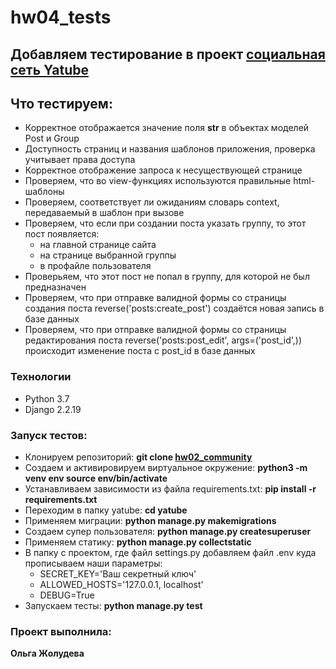 # hw04_tests

## Добавляем тестирование в проект [социальная сеть Yatube](https://github.com/Olga-Zholudeva/hw03_forms)

## Что тестируем:

- Корректное отображается значение поля __str__ в объектах моделей Post и Group
- Доступность страниц и названия шаблонов приложения, проверка учитывает права доступа
- Корректное отображение запроса к несуществующей странице
- Проверяем, что во view-функциях используются правильные html-шаблоны
- Проверяем, соответствует ли ожиданиям словарь context, передаваемый в шаблон при вызове
- Проверяем, что если при создании поста указать группу, то этот пост появляется:
  - на главной странице сайта
  - на странице выбранной группы
  - в профайле пользователя
- Проверьяем, что этот пост не попал в группу, для которой не был предназначен
- Проверяем, что при отправке валидной формы со страницы создания поста reverse('posts:create_post') создаётся новая запись в базе данных
- Проверяем, что при отправке валидной формы со страницы редактирования поста reverse('posts:post_edit', args=('post_id',)) происходит изменение поста с post_id в базе данных


### Технологии
- Python 3.7
- Django 2.2.19

### Запуск тестов:

- Клонируем репозиторий: **git clone [hw02_community](https://github.com/Olga-Zholudeva/hw02_community)**
- Cоздаем и активировируем виртуальное окружение: **python3 -m venv env source env/bin/activate**
- Устанавливаем зависимости из файла requirements.txt: **pip install -r requirements.txt**
- Переходим в папку yatube: **cd yatube**
- Применяем миграции: **python manage.py makemigrations**
- Создаем супер пользователя: **python manage.py createsuperuser**
- Применяем статику: **python manage.py collectstatic**
- В папку с проектом, где файл settings.py добавляем файл .env куда прописываем наши параметры:
  - SECRET_KEY='Ваш секретный ключ'
  - ALLOWED_HOSTS='127.0.0.1, localhost'
  - DEBUG=True
- Запускаем тесты: **python manage.py test**

### Проект выполнила:

**Ольга Жолудева**
